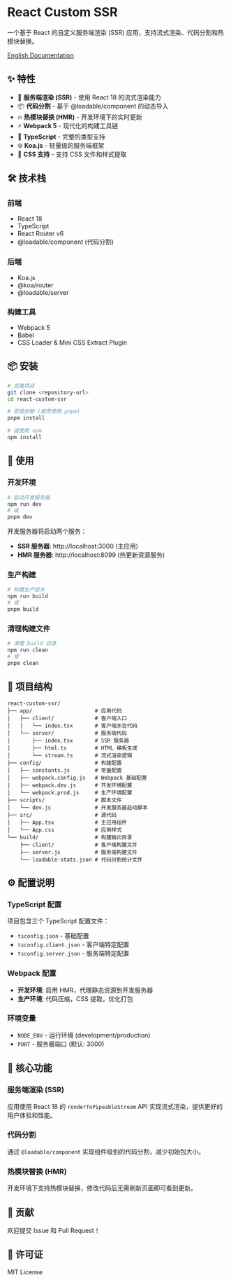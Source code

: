 # React Custom SSR

一个基于 React 的自定义服务端渲染 (SSR) 应用，支持流式渲染、代码分割和热模块替换。

[English Documentation](./README.md)

## ✨ 特性

- 🚀 **服务端渲染 (SSR)** - 使用 React 18 的流式渲染能力
- 📦 **代码分割** - 基于 @loadable/component 的动态导入
- 🔥 **热模块替换 (HMR)** - 开发环境下的实时更新
- ⚡ **Webpack 5** - 现代化的构建工具链
- 🎯 **TypeScript** - 完整的类型支持
- 🌐 **Koa.js** - 轻量级的服务端框架
- 🎨 **CSS 支持** - 支持 CSS 文件和样式提取

## 🛠️ 技术栈

### 前端
- React 18
- TypeScript
- React Router v6
- @loadable/component (代码分割)

### 后端
- Koa.js
- @koa/router
- @loadable/server

### 构建工具
- Webpack 5
- Babel
- CSS Loader & Mini CSS Extract Plugin

## 📦 安装

```bash
# 克隆项目
git clone <repository-url>
cd react-custom-ssr

# 安装依赖 (推荐使用 pnpm)
pnpm install

# 或使用 npm
npm install
```

## 🚀 使用

### 开发环境

```bash
# 启动开发服务器
npm run dev
# 或
pnpm dev
```

开发服务器将启动两个服务：
- **SSR 服务器**: http://localhost:3000 (主应用)
- **HMR 服务器**: http://localhost:8099 (热更新资源服务)

### 生产构建

```bash
# 构建生产版本
npm run build
# 或
pnpm build
```

### 清理构建文件

```bash
# 清理 build 目录
npm run clean
# 或
pnpm clean
```

## 📁 项目结构

```
react-custom-ssr/
├── app/                    # 应用代码
│   ├── client/             # 客户端入口
│   │   └── index.tsx       # 客户端水合代码
│   └── server/             # 服务端代码
│       ├── index.tsx       # SSR 服务器
│       ├── html.ts         # HTML 模板生成
│       └── stream.ts       # 流式渲染逻辑
├── config/                 # 构建配置
│   ├── constants.js        # 常量配置
│   ├── webpack.config.js   # Webpack 基础配置
│   ├── webpack.dev.js      # 开发环境配置
│   └── webpack.prod.js     # 生产环境配置
├── scripts/                # 脚本文件
│   └── dev.js              # 开发服务器启动脚本
├── src/                    # 源代码
│   ├── App.tsx             # 主应用组件
│   └── App.css             # 应用样式
└── build/                  # 构建输出目录
    ├── client/             # 客户端构建文件
    ├── server.js           # 服务端构建文件
    └── loadable-stats.json # 代码分割统计文件
```

## ⚙️ 配置说明

### TypeScript 配置

项目包含三个 TypeScript 配置文件：
- `tsconfig.json` - 基础配置
- `tsconfig.client.json` - 客户端特定配置
- `tsconfig.server.json` - 服务端特定配置

### Webpack 配置

- **开发环境**: 启用 HMR，代理静态资源到开发服务器
- **生产环境**: 代码压缩，CSS 提取，优化打包

### 环境变量

- `NODE_ENV` - 运行环境 (development/production)
- `PORT` - 服务器端口 (默认: 3000)

## 🔧 核心功能

### 服务端渲染 (SSR)

应用使用 React 18 的 `renderToPipeableStream` API 实现流式渲染，提供更好的用户体验和性能。

### 代码分割

通过 `@loadable/component` 实现组件级别的代码分割，减少初始包大小。

### 热模块替换 (HMR)

开发环境下支持热模块替换，修改代码后无需刷新页面即可看到更新。

## 🤝 贡献

欢迎提交 Issue 和 Pull Request！

## 📄 许可证

MIT License

